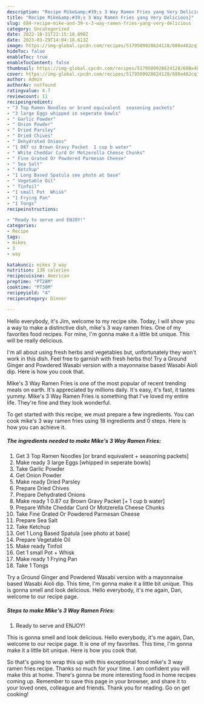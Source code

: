 ```yaml
---
description: "Recipe Mike&amp;#39;s 3 Way Ramen Fries yang Very Delicious}"
title: "Recipe Mike&amp;#39;s 3 Way Ramen Fries yang Very Delicious}"
slug: 684-recipe-mike-and-39-s-3-way-ramen-fries-yang-very-delicious
category: Uncategorized
date: 2022-10-31T22:15:18.898Z
date: 2023-03-29T14:04:18.613Z
image: https://img-global.cpcdn.com/recipes/5179509928624128/680x482cq70/mikes-3-way-ramen-fries-recipe-main-photo.jpg
hideToc: false
enableToc: true
enableTocContent: false
thumbnail: https://img-global.cpcdn.com/recipes/5179509928624128/680x482cq70/mikes-3-way-ramen-fries-recipe-main-photo.jpg
cover: https://img-global.cpcdn.com/recipes/5179509928624128/680x482cq70/mikes-3-way-ramen-fries-recipe-main-photo.jpg
author: Admin
authorAv: notfound
ratingvalue: 4.7
reviewcount: 11
recipeingredient:
- "3 Top Ramen Noodles or brand equivalent  seasoning packets"
- "3 large Eggs whipped in seperate bowls"
- " Garlic Powder"
- " Onion Powder"
- " Dried Parsley"
- " Dried Chives"
- " Dehydrated Onions"
- "1 087 oz Brown Gravy Packet  1 cup b water"
- " White Cheddar Curd Or Motzerella Cheese Chunks"
- " Fine Grated Or Powdered Parmesan Cheese"
- " Sea Salt"
- " Ketchup"
- "1 Long Based Spatula see photo at base"
- " Vegetable Oil"
- " Tinfoil"
- "1 small Pot  Whisk"
- "1 Frying Pan"
- "1 Tongs"
recipeinstructions:

- "Ready to serve and ENJOY!"
categories:
- Recipe
tags:
- mikes
- 3
- way

katakunci: mikes 3 way 
nutrition: 138 calories
recipecuisine: American
preptime: "PT28M"
cooktime: "PT30M"
recipeyield: "4"
recipecategory: Dinner

---
```



Hello everybody, it's Jim, welcome to my recipe site. Today, I will show you a way to make a distinctive dish, mike&#39;s 3 way ramen fries. One of my favorites food recipes. For mine, I'm gonna make it a little bit unique. This will be really delicious.

I&#39;m all about using fresh herbs and vegetables but, unfortunately they won&#39;t work in this dish. Feel free to garnish with fresh herbs tho! Try a Ground Ginger and Powdered Wasabi version with a mayonnaise based Wasabi Aioli dip. Here is how you cook that.

Mike&#39;s 3 Way Ramen Fries is one of the most popular of recent trending meals on earth. It's appreciated by millions daily. It's easy, it's fast, it tastes yummy. Mike&#39;s 3 Way Ramen Fries is something that I've loved my entire life. They're fine and they look wonderful.


To get started with this recipe, we must prepare a few ingredients. You can cook mike&#39;s 3 way ramen fries using 18 ingredients and 0 steps. Here is how you can achieve it.

<!--inarticleads1-->

##### The ingredients needed to make Mike&#39;s 3 Way Ramen Fries:

1. Get 3 Top Ramen Noodles [or brand equivalent + seasoning packets]
1. Make ready 3 large Eggs [whipped in seperate bowls]
1. Take  Garlic Powder
1. Get  Onion Powder
1. Make ready  Dried Parsley
1. Prepare  Dried Chives
1. Prepare  Dehydrated Onions
1. Make ready 1 0.87 oz Brown Gravy Packet [+ 1 cup b water]
1. Prepare  White Cheddar Curd Or Motzerella Cheese Chunks
1. Take  Fine Grated Or Powdered Parmesan Cheese
1. Prepare  Sea Salt
1. Take  Ketchup
1. Get 1 Long Based Spatula [see photo at base]
1. Prepare  Vegetable Oil
1. Make ready  Tinfoil
1. Get 1 small Pot + Whisk
1. Make ready 1 Frying Pan
1. Take 1 Tongs


Try a Ground Ginger and Powdered Wasabi version with a mayonnaise based Wasabi Aioli dip. This time, I&#39;m gonna make it a little bit unique. This is gonna smell and look delicious. Hello everybody, it&#39;s me again, Dan, welcome to our recipe page. 

<!--inarticleads2-->

##### Steps to make Mike&#39;s 3 Way Ramen Fries:


1. Ready to serve and ENJOY!

This is gonna smell and look delicious. Hello everybody, it&#39;s me again, Dan, welcome to our recipe page. It is one of my favorites. This time, I&#39;m gonna make it a little bit unique. Here is how you cook that. 

So that's going to wrap this up with this exceptional food mike&#39;s 3 way ramen fries recipe. Thanks so much for your time. I am confident you will make this at home. There's gonna be more interesting food in home recipes coming up. Remember to save this page in your browser, and share it to your loved ones, colleague and friends. Thank you for reading. Go on get cooking!
